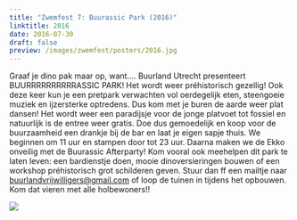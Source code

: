```yaml
---
title: "Zwemfest 7: Buurassic Park (2016)"
linktitle: 2016
date: 2016-07-30
draft: false
preview: /images/zwemfest/posters/2016.jpg
---
```

Graaf je dino pak maar op, want.... 
Buurland Utrecht presenteert BUURRRRRRRRRRASSIC PARK! 
Het wordt weer préhistorisch gezellig! Ook deze keer kun je een pretpark verwachten vol oerdegelijk eten, steengoeie muziek en ijzersterke optredens. Dus kom met je buren de aarde weer plat dansen! Het wordt weer een paradijsje voor de jonge platvoet tot fossiel en natuurlijk is de entree weer gratis. Doe dus gemoedelijk en koop voor de buurzaamheid een drankje bij de bar en laat je eigen sapje thuis. We beginnen om 11 uur en stampen door tot 23 uur. Daarna maken we de Ekko onveilig met de Buurassic Afterparty! 
Kom vooral ook meehelpen dit park te laten leven: een bardienstje doen, mooie dinoversieringen bouwen of een workshop préhistorisch grot schilderen geven. Stuur dan ff een mailtje naar buurlandvrijwilligers@gmail.com of loop de tuinen in tijdens het opbouwen. 
Kom dat vieren met alle holbewoners!! 

![](/images/zwemfest/posters/2016.jpg)
